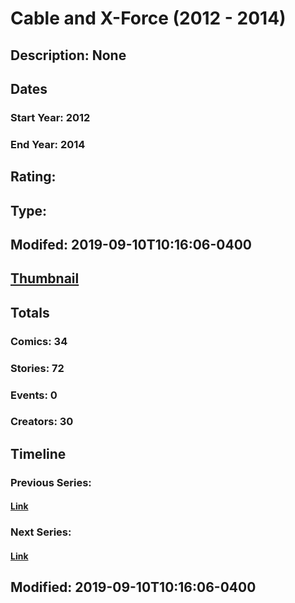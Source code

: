 # Cable and X-Force (2012 - 2014)
## Description: None
## Dates
### Start Year: 2012
### End Year: 2014
## Rating: 
## Type: 
## Modifed: 2019-09-10T10:16:06-0400
## [Thumbnail](http://i.annihil.us/u/prod/marvel/i/mg/7/90/5384e96ba897e.jpg)
## Totals
### Comics: 34
### Stories: 72
### Events: 0
### Creators: 30
## Timeline
### Previous Series: 
#### [Link]()
### Next Series: 
#### [Link]()
## Modified: 2019-09-10T10:16:06-0400